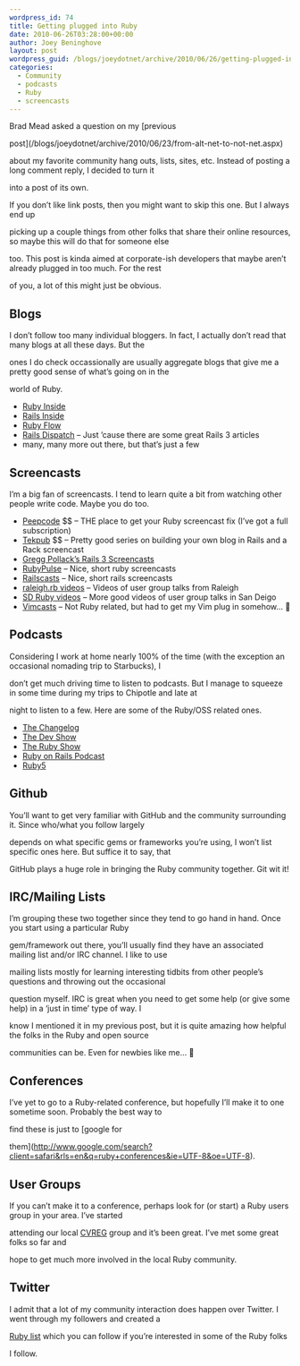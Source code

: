 ```yaml
---
wordpress_id: 74
title: Getting plugged into Ruby
date: 2010-06-26T03:28:00+00:00
author: Joey Beninghove
layout: post
wordpress_guid: /blogs/joeydotnet/archive/2010/06/26/getting-plugged-into-ruby.aspx
categories:
  - Community
  - podcasts
  - Ruby
  - screencasts
---
```

Brad Mead asked a question on my [previous
  
post](/blogs/joeydotnet/archive/2010/06/23/from-alt-net-to-not-net.aspx)
  
about my favorite community hang outs, lists, sites, etc. Instead of posting a long comment reply, I decided to turn it
  
into a post of its own.

If you don&#8217;t like link posts, then you might want to skip this one. But I always end up
  
picking up a couple things from other folks that share their online resources, so maybe this will do that for someone else
  
too. This post is kinda aimed at corporate-ish developers that maybe aren&#8217;t already plugged in too much. For the rest
  
of you, a lot of this might just be obvious.

## Blogs

I don&#8217;t follow too many individual bloggers. In fact, I actually don&#8217;t read that many blogs at all these days. But the
  
ones I do check occassionally are usually aggregate blogs that give me a pretty good sense of what&#8217;s going on in the
  
world of Ruby.

  * [Ruby Inside](http://www.rubyinside.com)
  * [Rails Inside](http://www.railsinside.com)
  * [Ruby Flow](http://rubyflow.com)
  * [Rails Dispatch](http://railsdispatch.com) &#8211; Just &#8217;cause there are some great Rails 3 articles
  * many, many more out there, but that&#8217;s just a few

## Screencasts

I&#8217;m a big fan of screencasts. I tend to learn quite a bit from watching other people write code. Maybe you do too.

  * [Peepcode](http://peepcode.com) $$ &#8211; THE place to get your Ruby screencast fix (I&#8217;ve got a full subscription)
  * [Tekpub](http://tekpub.com) $$ &#8211; Pretty good series on building your own blog in Rails and a Rack screencast
  * [Gregg Pollack&#8217;s Rails 3 Screencasts](http://rubyonrails.org/screencasts/rails3)
  * [RubyPulse](http://www.rubypulse.com) &#8211; Nice, short ruby screencasts
  * [Railscasts](http://railscasts.com) &#8211; Nice, short rails screencasts
  * [raleigh.rb videos](http://raleighrb.com) &#8211; Videos of user group talks from Raleigh
  * [SD Ruby videos](http://sdruby.org/podcast) &#8211; More good videos of user group talks in San Deigo
  * [Vimcasts](http://vimcasts.org) &#8211; Not Ruby related, but had to get my Vim plug in somehow&#8230; 🙂

## Podcasts

Considering I work at home nearly 100% of the time (with the exception an occasional nomading trip to Starbucks), I
  
don&#8217;t get much driving time to listen to podcasts. But I manage to squeeze in some time during my trips to Chipotle and late at
  
night to listen to a few. Here are some of the Ruby/OSS related ones.

  * [The Changelog](http://thechangelog.com)
  * [The Dev Show](http://5by5.tv/devshow)
  * [The Ruby Show](http://5by5.tv/rubyshow)
  * [Ruby on Rails Podcast](http://podcast.rubyonrails.org)
  * [Ruby5](http://ruby5.envylabs.com)

## Github

You&#8217;ll want to get very familiar with GitHub and the community surrounding it. Since who/what you follow largely
  
depends on what specific gems or frameworks you&#8217;re using, I won&#8217;t list specific ones here. But suffice it to say, that
  
GitHub plays a huge role in bringing the Ruby community together. Git wit it!

## IRC/Mailing Lists

I&#8217;m grouping these two together since they tend to go hand in hand. Once you start using a particular Ruby
  
gem/framework out there, you&#8217;ll usually find they have an associated mailing list and/or IRC channel. I like to use
  
mailing lists mostly for learning interesting tidbits from other people&#8217;s questions and throwing out the occasional
  
question myself. IRC is great when you need to get some help (or give some help) in a &#8216;just in time&#8217; type of way. I
  
know I mentioned it in my previous post, but it is quite amazing how helpful the folks in the Ruby and open source
  
communities can be. Even for newbies like me&#8230; 🙂

## Conferences

I&#8217;ve yet to go to a Ruby-related conference, but hopefully I&#8217;ll make it to one sometime soon. Probably the best way to
  
find these is just to [google for
  
them](http://www.google.com/search?client=safari&rls=en&q=ruby+conferences&ie=UTF-8&oe=UTF-8).

## User Groups

If you can&#8217;t make it to a conference, perhaps look for (or start) a Ruby users group in your area. I&#8217;ve started
  
attending our local [CVREG](http://cvreg.org) group and it&#8217;s been great. I&#8217;ve met some great folks so far and
  
hope to get much more involved in the local Ruby community.

## Twitter

I admit that a lot of my community interaction does happen over Twitter. I went through my followers and created a
  
[Ruby list](http://twitter.com/joeybeninghove/ruby) which you can follow if you&#8217;re interested in some of the Ruby folks
  
I follow.
